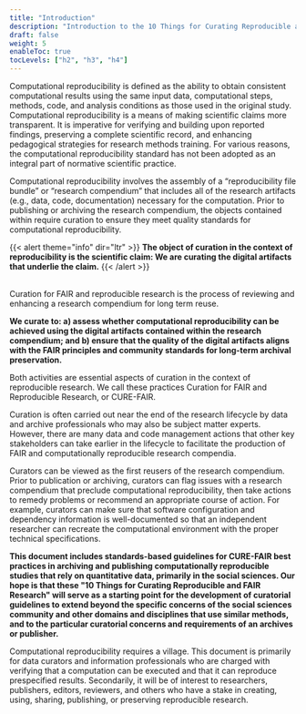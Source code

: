 ```yaml
---
title: "Introduction"
description: "Introduction to the 10 Things for Curating Reproducible and FAIR Research"
draft: false
weight: 5
enableToc: true
tocLevels: ["h2", "h3", "h4"]
---
```

Computational reproducibility is defined as the ability to obtain consistent computational results using the same input data, computational steps, methods, code, and analysis conditions as those used in the original study. Computational reproducibility is a means of making scientific claims more transparent. It is imperative for verifying and building upon reported findings, preserving a complete scientific record, and enhancing pedagogical strategies for research methods training. For various reasons, the computational reproducibility standard has not been adopted as an integral part of normative scientific practice. 

Computational reproducibility involves the assembly of a “reproducibility file bundle” or “research compendium” that includes all of the research artifacts (e.g., data, code, documentation) necessary for the computation. Prior to publishing or archiving the research compendium, the objects contained within require curation to ensure they meet quality standards for computational reproducibility. 

{{< alert theme="info" dir="ltr" >}} 
**The object of curation in the context of reproducibility is the scientific claim: We are curating the digital artifacts that underlie the claim.**
{{< /alert >}}

<br>Curation for FAIR and reproducible research is the process of reviewing and enhancing a research compendium for long term reuse. 

**We curate to: a) assess whether computational reproducibility can be achieved using the digital artifacts contained within the research compendium; and b) ensure that the quality of the digital artifacts aligns with the FAIR principles and community standards for long-term archival preservation.** 

Both activities are essential aspects of curation in the context of reproducible research. We call these practices Curation for FAIR and Reproducible Research, or CURE-FAIR.

Curation is often carried out near the end of the research lifecycle by data and archive professionals who may also be subject matter experts. However, there are many data and code management actions that other key stakeholders can take earlier in the lifecycle to facilitate the production of FAIR and computationally reproducible research compendia. 

Curators can be viewed as the first reusers of the research compendium. Prior to publication or archiving, curators can flag issues with a research compendium that preclude computational reproducibility, then take actions to remedy problems or recommend an appropriate course of action. For example, curators can make sure that software configuration and dependency information is well-documented so that an independent researcher can recreate the computational environment with the proper technical specifications. 

**This document includes standards-based guidelines for CURE-FAIR best practices in archiving and publishing computationally reproducible studies that rely on quantitative data, primarily in the social sciences. Our hope is that these "10 Things for Curating Reproducible and FAIR Research" will serve as a starting point for the development of curatorial guidelines to extend beyond the specific concerns of the social sciences community and other domains and disciplines that use similar methods, and to the particular curatorial concerns and requirements of an archives or publisher.** 

Computational reproducibility requires a village. This document is primarily for data curators and information professionals who are charged with verifying that a computation can be executed and that it can reproduce prespecified results. Secondarily, it will be of interest to researchers, publishers, editors, reviewers, and others who have a stake in creating, using, sharing, publishing, or preserving reproducible research.
